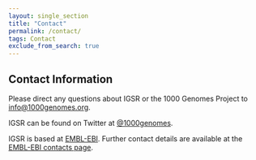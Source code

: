 ```yaml
---
layout: single_section
title: "Contact"
permalink: /contact/
tags: Contact
exclude_from_search: true
---
```


## Contact Information

Please direct any questions about IGSR or the 1000 Genomes Project to info@1000genomes.org.

IGSR can be found on Twitter at [@1000genomes](http://www.twitter.com/1000genomes).

IGSR is based at [EMBL-EBI](http://www.ebi.ac.uk). Further contact details are available at the [EMBL-EBI contacts page](http://www.ebi.ac.uk/about/contact).

